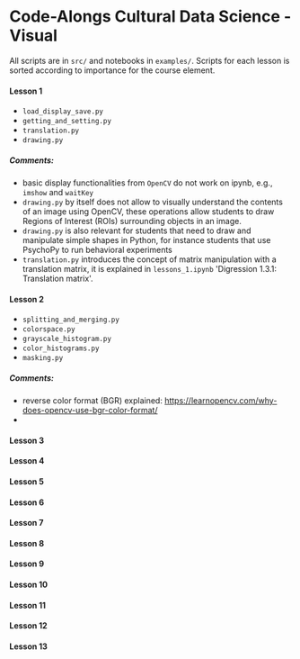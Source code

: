 # Code-Alongs Cultural Data Science - Visual #
All scripts are in `src/` and notebooks in `examples/`. Scripts for each lesson is sorted according to importance for the course element.

#### Lesson 1 ####
- `load_display_save.py`
- `getting_and_setting.py`
- `translation.py`
- `drawing.py`

##### Comments:
- basic display functionalities from `OpenCV` do not work on ipynb, e.g., `imshow` and `waitKey`
- `drawing.py` by itself does not allow to visually understand the contents of an image using OpenCV, these operations allow students to draw Regions of Interest (ROIs) surrounding objects in an image.
- `drawing.py` is also relevant for students that need to draw and manipulate simple shapes in Python, for instance students that use PsychoPy to run behavioral experiments
- `translation.py` introduces the concept of matrix manipulation with a translation matrix, it is explained in `lessons_1.ipynb` 'Digression 1.3.1: Translation matrix'.

#### Lesson 2 ####
- `splitting_and_merging.py`
- `colorspace.py`
- `grayscale_histogram.py`
- `color_histograms.py`
- `masking.py`

##### Comments:
- reverse color format (BGR) explained: https://learnopencv.com/why-does-opencv-use-bgr-color-format/
-
#### Lesson 3 ####
#### Lesson 4 ####
#### Lesson 5 ####
#### Lesson 6 ####
#### Lesson 7 ####
#### Lesson 8 ####
#### Lesson 9 ####
#### Lesson 10 ####
#### Lesson 11 ####
#### Lesson 12 ####
#### Lesson 13 ####
